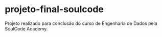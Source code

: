 # projeto-final-soulcode
Projeto realizado para conclusão do curso de Engenharia de Dados pela SoulCode Academy.
